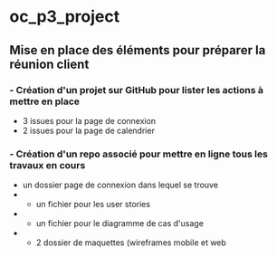 # oc_p3_project
## Mise en place des éléments pour préparer la réunion client

### - Création d'un projet sur GitHub pour lister les actions à mettre en place 

* 3 issues pour la page de connexion
* 2 issues pour la page de calendrier


### - Création d'un repo associé pour mettre en ligne tous les travaux en cours

* un dossier page de connexion dans lequel se trouve 
* * un fichier pour les user stories
* * un fichier pour le diagramme de cas d'usage
* * 2 dossier de maquettes (wireframes mobile et web
